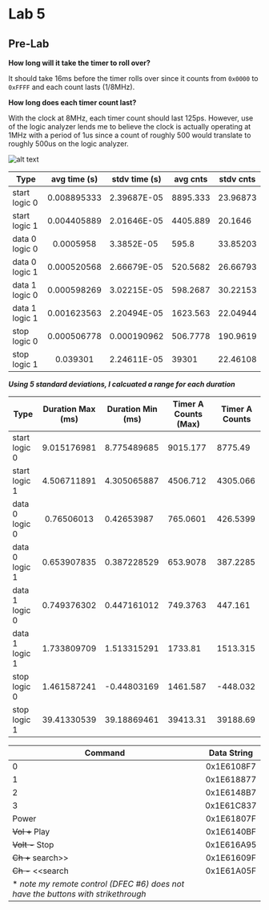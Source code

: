 Lab 5
====

## Pre-Lab

**How long will it take the timer to roll over?**

It should take 16ms before the timer rolls over since it counts from `0x0000` to `0xFFFF` and each count lasts (1/8MHz).

**How long does each timer count last?**

With the clock at 8MHz, each timer count should last 125ps. However, use of the logic analyzer lends me to believe the clock is actually operating at 1MHz with a period of 1us since a count of roughly 500 would translate to roughly 500us on the logic analyzer.

![alt text](http://i.imgur.com/rKiKi6n.png "GO ARMY, BEAT AIR FORCE")

|  Type          | avg time (s) | stdv time (s) | avg cnts | stdv cnts |
|----------------|:------------:|---------------|----------|-----------|
| start logic 0  | 0.008895333  | 2.39687E-05   | 8895.333 | 23.96873  |
| start logic 1  | 0.004405889  | 2.01646E-05   | 4405.889 | 20.1646   |
| data 0 logic 0 | 0.0005958    | 3.3852E-05    | 595.8    | 33.85203  |
| data 0 logic 1 | 0.000520568  | 2.66679E-05   | 520.5682 | 26.66793  |
| data 1 logic 0 | 0.000598269  | 3.02215E-05   | 598.2687 | 30.22153  |
| data 1 logic 1 | 0.001623563  | 2.20494E-05   | 1623.563 | 22.04944  |
| stop logic 0   | 0.000506778  | 0.000190962   | 506.7778 | 190.9619  |
| stop logic 1   | 0.039301     | 2.24611E-05   | 39301    | 22.46108  |

***Using 5 standard deviations, I calcuated a range for each duration***


|  Type          | Duration Max (ms) | Duration Min (ms) | Timer A Counts (Max) | Timer A Counts |
|----------------|:-----------------:|-------------------|----------------------|----------------|
| start logic 0  | 9.015176981       | 8.775489685       | 9015.177             | 8775.49        |
| start logic 1  | 4.506711891       | 4.305065887       | 4506.712             | 4305.066       |
| data 0 logic 0 | 0.76506013        | 0.42653987        | 765.0601             | 426.5399       |
| data 0 logic 1 | 0.653907835       | 0.387228529       | 653.9078             | 387.2285       |
| data 1 logic 0 | 0.749376302       | 0.447161012       | 749.3763             | 447.161        |
| data 1 logic 1 | 1.733809709       | 1.513315291       | 1733.81              | 1513.315       |
| stop logic 0   | 1.461587241       | -0.44803169       | 1461.587             | -448.032       |
| stop logic 1   | 39.41330539       | 39.18869461       | 39413.31             | 39188.69       |

| Command  |           Data String           |
|----------|:-------------------------------:|
| 0        | 0x1E6108F7 |
| 1        | 0x1E618877 |
| 2        | 0x1E6148B7 |
| 3        | 0x1E61C837 |
| Power      | 0x1E61807F |
| ~~Vol +~~ Play     | 0x1E6140BF |
| ~~Volt -~~ Stop     | 0x1E616A95 |
| ~~Ch +~~ search>> | 0x1E61609F |
| ~~Ch -~~ <<search | 0x1E61A05F |
| * *note my remote control (DFEC #6) does not have the buttons with strikethrough* |
